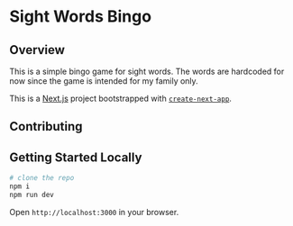 # Sight Words Bingo

## Overview

This is a simple bingo game for sight words. The words are hardcoded for now since the game is intended for my family only.

This is a [Next.js](https://nextjs.org/) project bootstrapped with [`create-next-app`](https://github.com/vercel/next.js/tree/canary/packages/create-next-app).

## Contributing

## Getting Started Locally

```bash
# clone the repo
npm i
npm run dev
```

Open `http://localhost:3000` in your browser.
